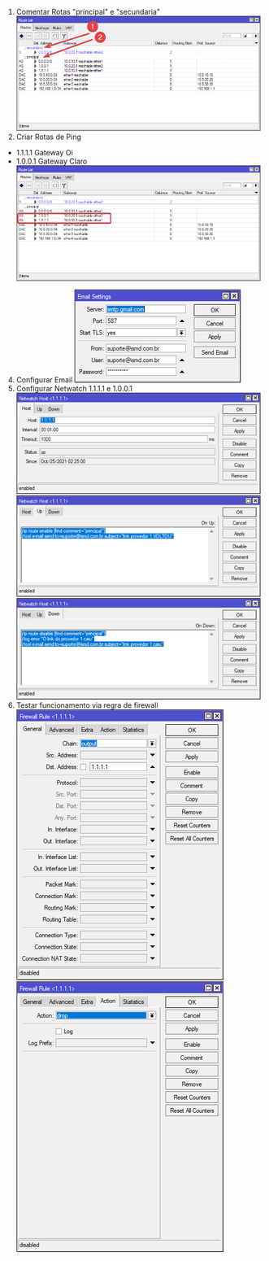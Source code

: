 1. Comentar Rotas "principal" e "secundaria"
	![77de563920b23f3f04c5648fb790a228.png](../_resources/77de563920b23f3f04c5648fb790a228.png)
3. Criar Rotas de Ping
* 1.1.1.1 Gateway Oi
* 1.0.0.1 Gateway Claro
	![2da5a0d2a8ec07e444767f11155c3ea1.png](../_resources/2da5a0d2a8ec07e444767f11155c3ea1.png)
4. Configurar Email 
![ca36a35cf39de9955d62d441da76a7b5.png](../_resources/ca36a35cf39de9955d62d441da76a7b5.png)
4. Configurar Netwatch 1.1.1.1 e 1.0.0.1
	![221bad0c4e6729a926c87419c0e00560.png](../_resources/221bad0c4e6729a926c87419c0e00560.png)
	![11cd5f0251f57c376fd110ed7d7718c4.png](../_resources/11cd5f0251f57c376fd110ed7d7718c4.png)
	![30ed35125e14920c693e896c6b4e9b81.png](../_resources/30ed35125e14920c693e896c6b4e9b81.png)
5. Testar funcionamento via regra de firewall
	![09aaa8ce55ac83203470f82f16699708.png](../_resources/09aaa8ce55ac83203470f82f16699708.png)
	![6827b776f2ecddfc24616846d85b7559.png](../_resources/6827b776f2ecddfc24616846d85b7559.png)
